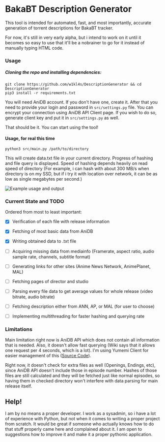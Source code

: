 # BakaBT Description Generator
This tool is intended for automated, fast, and most importantly, accurate generation of torrent descriptions for BakaBT tracker.

For now, it's still in very early alpha, but i intend to work on it until it becomes so easy to use that it'll be a nobrainer to go for it instead of manually typing HTML code.

### Usage
##### Cloning the repo and installing dependencies: 

    git clone https://github.com/w1kl4s/DescriptionGenerator && cd DescriptionGenerator
    pip3 install -r requirements.txt
You will need AniDB account. If you don't have one, create it. After that you need to provide your login and password in `src/settings.py` file.
You can encrypt your connection using AniDB API Client page. If you wish to do so, generate client key and put it in `src/settings.py` as well.

That should be it. You can start using the tool!
#### Usage, for real this time
    python3 src/main.py /path/to/directory
This will create data.txt file in your current directory. Progress of hashing and file query is displayed.
Speed of hashing depends heavily on read speed of directory (For example, i can hash with about 300 MB/s when directory is on my SSD, but if i try it with location over network, it can be as low as single megabytes per second.)

![Example usage and output](https://i.imgur.com/M6bYfTS.png)

### Current State and TODO

Ordered from most to least important: 

- [x] Verification of each file with release information

- [x] Fetching of most basic data from AniDB

- [x] Writing obtained data to .txt file

- [ ] Acquiring missing data from mediainfo (Framerate, aspect ratio, audio sample rate, channels, subtitle format)

- [ ] Generating links for other sites (Anime News Network, AnimePlanet, MAL)

- [ ] Fetching pages of director and studio

- [ ] Parsing every file data to get average values for whole release (video bitrate, audio bitrate)

- [ ] Fetching description either from ANN, AP, or MAL (for user to choose)

- [ ] Implementing multithreading for faster hashing and querying rate
### Limitations
Main limitation right now is AniDB API which does not contain all information that is needed. Also, it doesn't allow fast querying (Wiki says that it allows one request per 4 seconds, which is a lot). I'm using Yumemi Client for easier management of this ([Source Code](https://github.com/fpob/yumemi)).

Right now, it doesn't check for extra files as well (Openings, Endings, etc), since AniDB API doesn't include those in episode number. Hashes of those files are still calculated and they will be fetched just like normal episodes, so having them in checked directory won't interfere with data parsing for main release itself.

## Help!

I am by no means a proper developer. I work as a sysadmin, so i have a lot of experience with Python, but not when it comes to writing a proper project from scratch. It would be great if someone who actually knows how to do that stuff properly came here and complained about it. I am open to suggestions how to improve it and make it a proper pythonic application.

